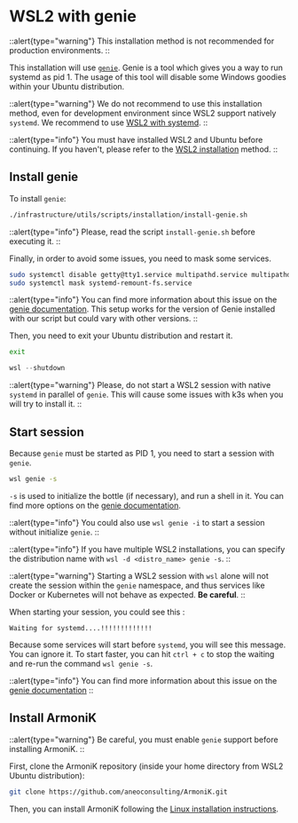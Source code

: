 # WSL2 with genie

::alert{type="warning"}
This installation method is not recommended for production environments.
::

This installation will use [`genie`](https://github.com/arkane-systems/genie). Genie is a tool which gives you a way to run systemd as pid 1. The usage of this tool will disable some Windows goodies within your Ubuntu distribution.

::alert{type="warning"}
We do not recommend to use this installation method, even for development environment since WSL2 support natively `systemd`. We recommend to use [WSL2 with systemd](./1.wsl2-with-systemd.md).
::

::alert{type="info"}
You must have installed WSL2 and Ubuntu before continuing. If you haven't, please refer to the [WSL2 installation](./0.installation-using-wsl2.md) method.
::

## Install genie

To install `genie`:

```bash
./infrastructure/utils/scripts/installation/install-genie.sh
```

::alert{type="info"}
Please, read the script `install-genie.sh` before executing it.
::

Finally, in order to avoid some issues, you need to mask some services.

```bash
sudo systemctl disable getty@tty1.service multipathd.service multipathd.socket ssh.service
sudo systemctl mask systemd-remount-fs.service
```

::alert{type="info"}
You can find more information about this issue on the [genie documentation](https://github.com/arkane-systems/genie#warning-timing-out). This setup works for the version of Genie installed with our script but could vary with other versions.
::

Then, you need to exit your Ubuntu distribution and restart it.

```bash
exit
```

```powershell
wsl --shutdown
```

::alert{type="warning"}
Please, do not start a WSL2 session with native `systemd` in parallel of `genie`. This will cause some issues with k3s when you will try to install it.
::

## Start session

Because `genie` must be started as PID 1, you need to start a session with `genie`.

```bash
wsl genie -s
```

`-s` is used to initialize the bottle (if necessary), and run a shell in it. You can find more options on the [genie documentation](https://github.com/arkane-systems/genie#usage).

::alert{type="info"}
You could also use `wsl genie -i` to start a session without initialize `genie`.
::

::alert{type="info"}
If you have multiple WSL2 installations, you can specify the distribution name with `wsl -d <distro_name> genie -s`.
::

::alert{type="warning"}
Starting a WSL2 session with `wsl` alone will not create the session within the `genie` namespace, and thus services like Docker or Kubernetes will not behave as expected. **Be careful**.
::

When starting your session, you could see this :

```text
Waiting for systemd....!!!!!!!!!!!!!
```

Because some services will start before `systemd`, you will see this message. You can ignore it. To start faster, you can hit `ctrl + c` to stop the waiting and re-run the command `wsl genie -s`.

::alert{type="info"}
You can find more information about this issue on the [genie documentation](https://github.com/arkane-systems/genie#warning-timing-out)
::

## Install ArmoniK

::alert{type="warning"}
Be careful, you must enable `genie` support before installing ArmoniK.
::

First, clone the ArmoniK repository (inside your home directory from WSL2 Ubuntu distribution):

```bash
git clone https://github.com/aneoconsulting/ArmoniK.git
```

Then, you can install ArmoniK following the [Linux installation instructions](../1.linux/0.prerequisites.md).
